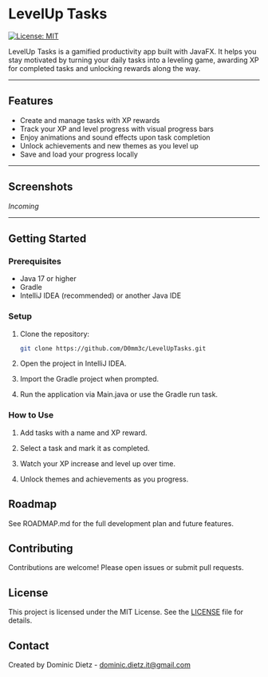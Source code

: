 # LevelUp Tasks
[![License: MIT](https://img.shields.io/badge/License-MIT-yellow.svg)](https://opensource.org/licenses/MIT)

LevelUp Tasks is a gamified productivity app built with JavaFX. It helps you stay motivated by turning your daily tasks into a leveling game, awarding XP for completed tasks and unlocking rewards along the way.

---

## Features

- Create and manage tasks with XP rewards  
- Track your XP and level progress with visual progress bars  
- Enjoy animations and sound effects upon task completion  
- Unlock achievements and new themes as you level up  
- Save and load your progress locally  

---

## Screenshots

*Incoming*

---

## Getting Started

### Prerequisites

- Java 17 or higher  
- Gradle  
- IntelliJ IDEA (recommended) or another Java IDE  

### Setup

1. Clone the repository:  
   ```bash
   git clone https://github.com/D0mm3c/LevelUpTasks.git

2. Open the project in IntelliJ IDEA.

3. Import the Gradle project when prompted.

4. Run the application via Main.java or use the Gradle run task.

### How to Use

1. Add tasks with a name and XP reward.

2. Select a task and mark it as completed.

3. Watch your XP increase and level up over time.

4. Unlock themes and achievements as you progress.

## Roadmap
See ROADMAP.md for the full development plan and future features.

## Contributing
Contributions are welcome! Please open issues or submit pull requests.

## License
This project is licensed under the MIT License. See the [LICENSE](./LICENSE) file for details.

## Contact
Created by Dominic Dietz - dominic.dietz.it@gmail.com
